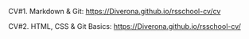 CV#1. Markdown & Git: https://Diverona.github.io/rsschool-cv/cv

CV#2. HTML, CSS & Git Basics: https://Diverona.github.io/rsschool-cv/
